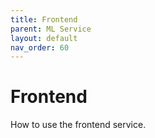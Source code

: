 ```yaml
---
title: Frontend
parent: ML Service
layout: default
nav_order: 60
---
```


# Frontend 
How to use the frontend service.